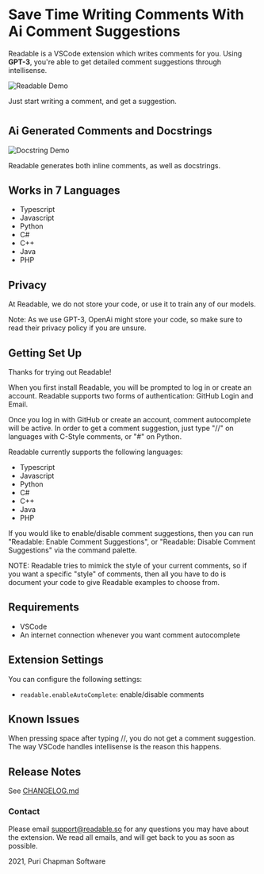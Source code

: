 # Save Time Writing Comments With Ai Comment Suggestions

Readable is a VSCode extension which writes comments for you. Using **GPT-3**, you're able to get detailed comment suggestions through intellisense.

![Readable Demo](https://github.com/Nevin1901/Readable-Assets/blob/main/final_video.gif?raw=true)

Just start writing a comment, and get a suggestion.

#

## Ai Generated Comments and Docstrings

![Docstring Demo](./assets/docstring_demo.gif)

Readable generates both inline comments, as well as docstrings.

## Works in 7 Languages

- Typescript
- Javascript
- Python
- C#
- C++
- Java
- PHP

## Privacy

At Readable, we do not store your code, or use it to train any of our models.

Note: As we use GPT-3, OpenAi might store your code, so make sure to read their privacy policy if you are unsure.

## Getting Set Up

Thanks for trying out Readable!

When you first install Readable, you will be prompted to log in or create an account. Readable supports two forms of authentication: GitHub Login and Email.

Once you log in with GitHub or create an account, comment autocomplete will be active. In order to get a comment suggestion, just type "//" on languages with C-Style comments, or "#" on Python.

Readable currently supports the following languages:

- Typescript
- Javascript
- Python
- C#
- C++
- Java
- PHP

If you would like to enable/disable comment suggestions, then you can run "Readable: Enable Comment Suggestions", or "Readable: Disable Comment Suggestions" via the command palette.

NOTE: Readable tries to mimick the style of your current comments, so if you want a specific "style" of comments, then all you have to do is document your code to give Readable examples to choose from.

## Requirements

- VSCode
- An internet connection whenever you want comment autocomplete

## Extension Settings

You can configure the following settings:

- `readable.enableAutoComplete`: enable/disable comments

## Known Issues

When pressing space after typing //, you do not get a comment suggestion. The way VSCode handles intellisense is the reason this happens.

## Release Notes

See [CHANGELOG.md](/CHANGELOG.md)

### Contact

Please email support@readable.so for any questions you may have about the extension. We read all emails, and will get back to you as soon as possible.

2021, Puri Chapman Software
